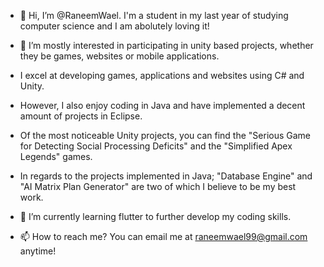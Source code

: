 - 👋 Hi, I’m @RaneemWael. I'm a student in my last year of studying computer science and I am abolutely loving it!

- 👀 I’m mostly interested in participating in unity based projects, whether they be games, websites or mobile applications.
- I excel at developing games, applications and websites using C# and Unity.
- However, I also enjoy coding in Java and have implemented a decent amount of projects in Eclipse.
- Of the most noticeable Unity projects, you can find the "Serious Game for Detecting Social Processing Deficits" and the "Simplified Apex Legends" games.
- In regards to the projects implemented in Java; "Database Engine" and "AI Matrix Plan Generator" are two of which I believe to be my best work.

- 🌱 I’m currently learning flutter to further develop my coding skills.
<!--- - 💞️ I’m looking to collaborate on ... --->
- 📫 How to reach me? You can email me at raneemwael99@gmail.com anytime!

<!---
RaneemWael/RaneemWael is a ✨ special ✨ repository because its `README.md` (this file) appears on your GitHub profile.
You can click the Preview link to take a look at your changes.
--->
